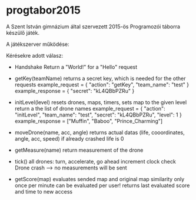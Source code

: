 # progtabor2015
A Szent István gimnázium által szervezett 2015-ös Programozói táborra készülő játék.

A játékszerver működése:

Kérésekre adott válasz:

- Handshake
    Return a "World!" for a "Hello" request

 - getKey(teamName)
    returns a secret key, which is needed
    for the other requests
    example_request = {
        "action": "getKey",
        "team_name": "test"
    }
    example_response = {
        "secret": "kL4QBbPZRu"
    }

 - initLevel(level)
    resets drones, maps, timers, sets map to the given level
    return a the list of drone names
    example_request = {
        "action": "initLevel",
        "team_name": "test",
        "secret": "kL4QBbPZRu",
        "level": 1
    }
    example_response = ["Muffin", "Baboo", "Prince_Charming"]

 - moveDrone(name, acc, angle)
    returns actual datas (life, cooordinates, angle, acc, speed)
    if already crashed life is 0

 - getMeasure(name)
    return measurement of the drone

 - tick()
    all drones: turn, accelerate, go ahead
    increment clock
    check Drone crash --> no measurements will be sent
    
 - getScore(map)
    evaluates sended map and original map similarity
    only once per minute can be evaluated per user!
    returns last evaluated score and time to new access

